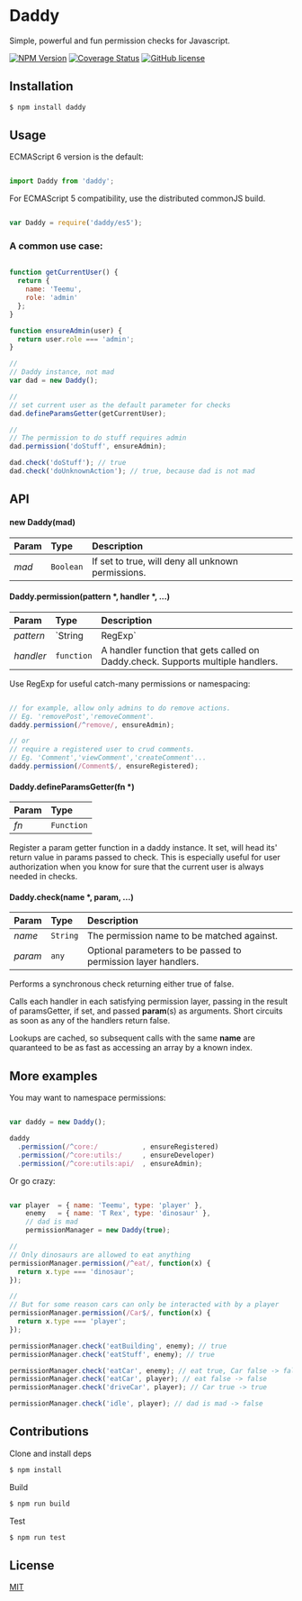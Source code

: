 # Daddy

  Simple, powerful and fun permission checks for Javascript.
  
  [![NPM Version](https://img.shields.io/npm/v/daddy.svg)](https://www.npmjs.com/package/daddy)
  [![Coverage Status](https://coveralls.io/repos/teemualap/daddy/badge.svg?branch=master)](https://coveralls.io/r/teemualap/daddy?branch=master)
  [![GitHub license](https://img.shields.io/badge/license-MIT-blue.svg)](https://raw.githubusercontent.com/teemualap/daddy/master/LICENSE)


## Installation

```bash
$ npm install daddy
```


## Usage

  ECMAScript 6 version is the default:

```js

import Daddy from 'daddy';

```

  For ECMAScript 5 compatibility, use the distributed commonJS build.

```js

var Daddy = require('daddy/es5');

```

### A common use case:

```js

function getCurrentUser() {
  return {
    name: 'Teemu',
    role: 'admin'
  };
}

function ensureAdmin(user) {
  return user.role === 'admin';
}

//
// Daddy instance, not mad
var dad = new Daddy();

//
// set current user as the default parameter for checks
dad.defineParamsGetter(getCurrentUser);

//
// The permission to do stuff requires admin
dad.permission('doStuff', ensureAdmin);

dad.check('doStuff'); // true
dad.check('doUnknownAction'); // true, because dad is not mad

```



## API


#### new Daddy(mad)

| Param     | Type      | Description
| :-------- | :------   | :-------
| *mad*     | `Boolean` | If set to true, will deny all unknown permissions.



#### Daddy.permission(pattern *, handler *, ...)

| Param     | Type              | Description
| :-------- | :------           | :-------
| *pattern* | `String|RegExp`   | A unique pattern, throws on dupes. 
| *handler* | `function`        | A handler function that gets called on Daddy.check. Supports multiple handlers.  

Use RegExp for useful catch-many permissions or namespacing:

```js

// for example, allow only admins to do remove actions. 
// Eg. 'removePost','removeComment'.
daddy.permission(/^remove/, ensureAdmin);

// or
// require a registered user to crud comments. 
// Eg. 'Comment','viewComment','createComment'...
daddy.permission(/Comment$/, ensureRegistered);

```


#### Daddy.defineParamsGetter(fn *)

| Param     | Type
| :-------- | :------ 
| *fn*      | `Function`

  Register a param getter function in a daddy instance. It set, will head its' return value in params passed to check. This is especially useful for user authorization when you know for sure that the current user is always needed in checks.


#### Daddy.check(name *, param,  ...)

| Param     | Type      | Description
| :-------- | :------   | :-------
| *name*    | `String`  | The permission name to be matched against.
| *param*   | `any`     | Optional parameters to be passed to permission layer handlers.

  Performs a synchronous check returning either true of false.

  Calls each handler in each satisfying permission layer, passing in the result of paramsGetter, if set, and passed **param**(s) as arguments. Short circuits as soon as any of the handlers return false.

  Lookups are cached, so subsequent calls with the same **name** are quaranteed to be as fast as accessing an array by a known index.


## More examples

  You may want to namespace permissions:

```js

var daddy = new Daddy();

daddy
  .permission(/^core:/           , ensureRegistered)
  .permission(/^core:utils:/     , ensureDeveloper)
  .permission(/^core:utils:api/  , ensureAdmin);

```

  Or go crazy:

```js

var player  = { name: 'Teemu', type: 'player' },
    enemy   = { name: 'T Rex', type: 'dinosaur' },
    // dad is mad
    permissionManager = new Daddy(true);

//
// Only dinosaurs are allowed to eat anything
permissionManager.permission(/^eat/, function(x) {
  return x.type === 'dinosaur';
});

//
// But for some reason cars can only be interacted with by a player
permissionManager.permission(/Car$/, function(x) {
  return x.type === 'player';
});

permissionManager.check('eatBuilding', enemy); // true
permissionManager.check('eatStuff', enemy); // true

permissionManager.check('eatCar', enemy); // eat true, Car false -> false
permissionManager.check('eatCar', player); // eat false -> false
permissionManager.check('driveCar', player); // Car true -> true

permissionManager.check('idle', player); // dad is mad -> false

```


## Contributions

Clone and install deps
```bash
$ npm install
```

Build
```bash
$ npm run build
```

Test
```bash
$ npm run test
```

## License
  
  [MIT](LICENSE)
